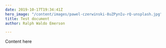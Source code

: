```yaml
---
date: 2019-10-17T19:34:41Z
hero_image: "/content/images/pawel-czerwinski-8uZPynIu-rQ-unsplash.jpg"
title: Test document
author: Ralph Waldo Emerson

---
```

Content here